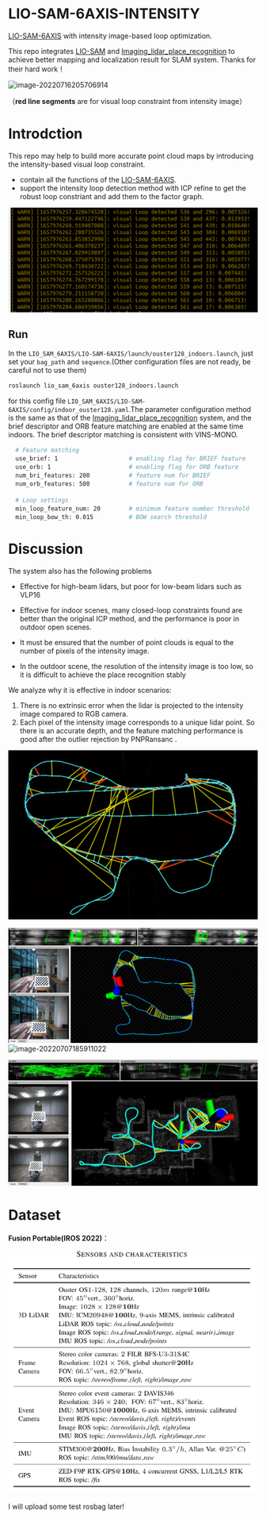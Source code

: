 # LIO-SAM-6AXIS-INTENSITY
[LIO-SAM-6AXIS](https://github.com/JokerJohn/LIO_SAM_6AXIS) with intensity image-based  loop optimization. 

This repo integrates [LIO-SAM](https://github.com/TixiaoShan/LIO-SAM) and [Imaging_lidar_place_recognition](https://github.com/TixiaoShan/imaging_lidar_place_recognition) to achieve better mapping and localization result for SLAM system. Thanks for their hard work！

![image-20220716205706914](README/image-20220716205706914.png)

（**red line segments** are for visual loop constraint from intensity image）

# Introdction

This repo may help to build more accurate point cloud maps by introducing the intensity-based visual loop constraint.

- contain all the functions of the [LIO-SAM-6AXIS](https://github.com/JokerJohn/LIO_SAM_6AXIS).
- support the intensity loop detection method with ICP refine to get the robust loop constriant and add them to the factor graph.

![image-20220717140256663](README/image-20220717140256663.png)

## Run

In the `LIO_SAM_6AXIS/LIO-SAM-6AXIS/launch/ouster128_indoors.launch`, just set your `bag_path` and `sequence`.(Other configuration files are not ready, be careful not to use them)

```bash
roslaunch lio_sam_6axis ouster128_indoors.launch
```

for this config file `LIO_SAM_6AXIS/LIO-SAM-6AXIS/config/indoor_ouster128.yaml`.The parameter configuration method is the same as that of the  [Imaging_lidar_place_recognition](https://github.com/TixiaoShan/imaging_lidar_place_recognition) system, and the brief descriptor and ORB feature matching are enabled at the same time indoors. The brief descriptor matching is consistent with VINS-MONO.

```bash
  # Feature matching
  use_brief: 1                    # enabling flag for BRIEF feature
  use_orb: 1                      # enabling flag for ORB feature
  num_bri_features: 200           # feature num for BRIEF
  num_orb_features: 500           # feature num for ORB

  # Loop settings
  min_loop_feature_num: 20        # minimum feature number threshold
  min_loop_bow_th: 0.015          # BOW search threshold
```

# Discussion

The system also has the following problems

- Effective for high-beam lidars, but poor for low-beam lidars such as VLP16

- Effective for indoor scenes, many closed-loop constraints found are better than the original ICP method, and the performance is poor in outdoor open scenes.

- It must be ensured that the number of point clouds is equal to the number of pixels of the intensity image.

- In the outdoor scene, the resolution of the intensity image is too low, so it is difficult to achieve the place recognition stably

We analyze why it is effective in indoor scenarios: 

1. There is no extrinsic error when the lidar is projected to the intensity image compared to RGB camera.
2. Each pixel of the intensity image corresponds to a unique lidar point. So there is an accurate depth, and the feature matching performance is good after the outlier rejection by PNPRansanc .

![image-20220716211813361](README/image-20220716211813361.png)

![image-20220713041036623](README/image-20220713041036623.png)![image-20220707185911022](README/image-20220707185911022.png)

![image-20220621165929252](README/image-20220621165929252.png)

# Dataset

**Fusion Portable(IROS 2022)**：

![image-20220717141558342](README/image-20220717141558342.png)

I will upload some test rosbag later!
